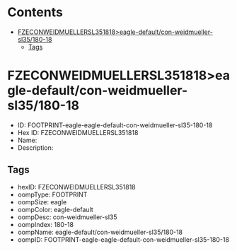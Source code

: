 



Contents
========

* [FZECONWEIDMUELLERSL351818>eagle-default/con-weidmueller-sl35/180-18](#fzeconweidmuellersl351818eagle-defaultcon-weidmueller-sl35180-18)
	* [Tags](#tags)

# FZECONWEIDMUELLERSL351818>eagle-default/con-weidmueller-sl35/180-18

- ID: FOOTPRINT-eagle-eagle-default-con-weidmueller-sl35-180-18
- Hex ID: FZECONWEIDMUELLERSL351818
- Name: 
- Description: 

## Tags

- hexID: FZECONWEIDMUELLERSL351818
- oompType: FOOTPRINT
- oompSize: eagle
- oompColor: eagle-default
- oompDesc: con-weidmueller-sl35
- oompIndex: 180-18
- oompName: eagle-default/con-weidmueller-sl35/180-18
- oompID: FOOTPRINT-eagle-eagle-default-con-weidmueller-sl35-180-18
